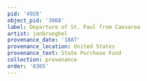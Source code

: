 ```yaml
---
pid: '4928'
object_pid: '3068'
label: Departure of St. Paul from Caesarea
artist: janbrueghel
provenance_date: '1887'
provenance_location: United States
provenance_text: State Purchase Fund
collection: provenance
order: '0365'
---
```

